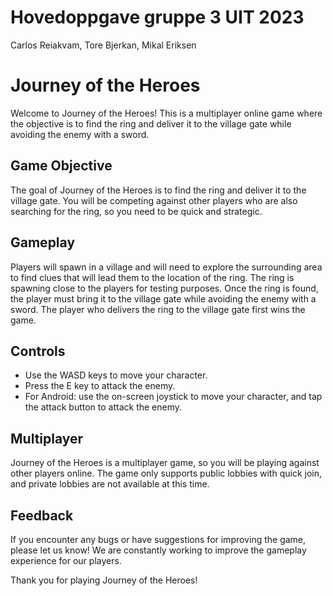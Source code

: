# Hovedoppgave gruppe 3 UIT 2023
Carlos Reiakvam, Tore Bjerkan, Mikal Eriksen

# Journey of the Heroes

Welcome to Journey of the Heroes! This is a multiplayer online game where the objective is to find the ring and deliver it to the village gate while avoiding the enemy with a sword.

## Game Objective

The goal of Journey of the Heroes is to find the ring and deliver it to the village gate. You will be competing against other players who are also searching for the ring, so you need to be quick and strategic.

## Gameplay

Players will spawn in a village and will need to explore the surrounding area to find clues that will lead them to the location of the ring. The ring is spawning close to the players for testing purposes. Once the ring is found, the player must bring it to the village gate while avoiding the enemy with a sword. The player who delivers the ring to the village gate first wins the game.

## Controls

- Use the WASD keys to move your character.
- Press the E key to attack the enemy.
- For Android: use the on-screen joystick to move your character, and tap the attack button to attack the enemy.

## Multiplayer

Journey of the Heroes is a multiplayer game, so you will be playing against other players online. The game only supports public lobbies with quick join, and private lobbies are not available at this time.

## Feedback

If you encounter any bugs or have suggestions for improving the game, please let us know! We are constantly working to improve the gameplay experience for our players.

Thank you for playing Journey of the Heroes!

